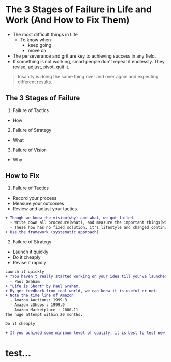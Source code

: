 # The 3 Stages of Failure in Life and Work (And How to Fix Them)

* The most difficult things in Life
  - To know when
    - keep going
    - move on
* The perseverance and grit are key to achieving success in any field.
* If something is not working, smart people don't repeat it endlessly.
  They revise, adjust, pivot, quit it.

> Insanity is doing the same thing over and over again and expecting different results.


## The 3 Stages of Failure

1. Failure of Tactics
  - How
2. Failure of Strategy
  - What
3. Failure of Vision
  - Why

## How to Fix

1. Failure of Tactics
  * Record your process
  * Measure your outcomes
  * Review and adjust your tactics.

``` diff
+ Though we know the vision(why) and what, we got failed.
  - Write down all procedure(what), and measure the important things(working time or important resources), make checklists and review and adjust.
  - These how has no fixed solution, it's lifestyle and changed continuously.
+ Use the framework (systematic approach)

```

2. Failure of Strategy
  * Launch it quickly
  * Do it cheaply
  * Revise it rapidly


``` diff
Launch it quickly
+ "You haven't really started working on your idea till you've launched."
  - Paul Graham
+ "Life is Short" by Paul Graham.
+ By get feedback from real world, we can know it is useful or not.
+ Note the time line of Amazon
  - Amazon Auctions: 1999.3
  - Amazon zShops : 1999.9
  - Amazon Marketplace : 2000.11
The huge attempt within 20 months.
```

``` diff
Do it cheaply

+ If you achived some minimum level of quality, it is best to test new strategies cheaply.

```


# test...
